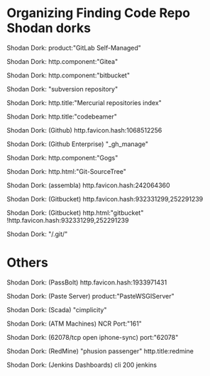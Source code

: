 # Organizing Finding Code Repo Shodan dorks

Shodan Dork: product:"GitLab Self-Managed"

Shodan Dork: http.component:"Gitea"

Shodan Dork: http.component:"bitbucket"

Shodan Dork: "subversion repository"

Shodan Dork: http.title:"Mercurial repositories index"

Shodan Dork: http.title:"codebeamer"

Shodan Dork: (Github) http.favicon.hash:1068512256

Shodan Dork: (Github Enterprise) "_gh_manage"

Shodan Dork: http.component:"Gogs"

Shodan Dork: http.html:"Git-SourceTree"

Shodan Dork: (assembla) http.favicon.hash:242064360

Shodan Dork: (Gitbucket) http.favicon.hash:932331299,252291239 

Shodan Dork: (Gitbucket) http.html:"gitbucket" !http.favicon.hash:932331299,252291239

Shodan Dork: "/.git/"

# Others

Shodan Dork: (PassBolt) http.favicon.hash:1933971431

Shodan Dork: (Paste Server) product:"PasteWSGIServer"

Shodan Dork: (Scada) "cimplicity"

Shodan Dork: (ATM Machines) NCR Port:"161"

Shodan Dork: (62078/tcp open iphone-sync) port:"62078"

Shodan Dork: (RedMine) "phusion passenger" http.title:redmine

Shodan Dork: (Jenkins Dashboards) cli 200 jenkins




